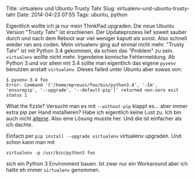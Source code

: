 Title: virtualenv und Ubuntu Trusty Tahr 
Slug: virtualenv-und-ubuntu-trusty-tahr
Date: 2014-04-23 07:55
Tags: ubuntu, python

Eigentlich wollte ich ja nur mein ThinkPad upgraden. Die neue Ubuntu Version "Trusty Tahr" ist erschienen. Der Updateprozess lief soweit sauber durch und nach dem Reboot war viel weniger kaputt als sonst. Also schnell wieder ran ans coden. Mein virtualenv ging auf einmal nicht mehr. "Trusty Tahr" ist mit Python 3.4 gekommen, da schien das "Problem" zu sein. `virtualenv` wollte nicht mehr. Irgendeine komische Fehlermeldung. Ab Python 3 und vor allem mit 3.4 sollte man eigentlich das eigene `pyvenv` benutzen anstatt `virtualenv`. Dieses failed unter Ubuntu aber sowas von:

	$ pyvenv-3.4 foo
	Error: Command '['/home/mpreuss/foo/bin/python3.4', '-Im', 'ensurepip', '--upgrade', '--default-pip']' returned non-zero exit status 1

What the fizzle? Versucht man es mit `--without-pip` klappt es... aber immer extra pip per Hand installieren? Habe ich eigentlich keine Lust zu. Ich bin auch nicht [alleine](https://bugs.launchpad.net/ubuntu/+source/python3-defaults/+bug/1306114). Also eine Lösung musste her. Und die ist einfacher als ich dachte. 

Einfach per `pip install --upgrade virtualenv` virtualenv upgraden. Und schon kann man mit

	virtualenv -p /usr/bin/python3 foo

sich ein Python 3 Environment bauen. Ist zwar nur ein Workaround aber ich hatte eh immer `virtualenv` genommen.
